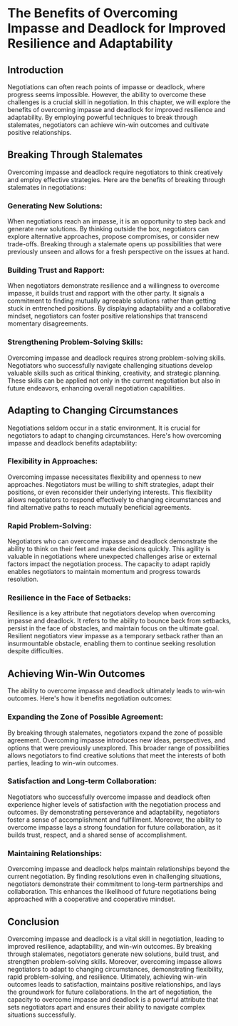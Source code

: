 # The Benefits of Overcoming Impasse and Deadlock for Improved Resilience and Adaptability

## Introduction

Negotiations can often reach points of impasse or deadlock, where progress seems impossible. However, the ability to overcome these challenges is a crucial skill in negotiation. In this chapter, we will explore the benefits of overcoming impasse and deadlock for improved resilience and adaptability. By employing powerful techniques to break through stalemates, negotiators can achieve win-win outcomes and cultivate positive relationships.

## Breaking Through Stalemates

Overcoming impasse and deadlock require negotiators to think creatively and employ effective strategies. Here are the benefits of breaking through stalemates in negotiations:

### Generating New Solutions:

When negotiations reach an impasse, it is an opportunity to step back and generate new solutions. By thinking outside the box, negotiators can explore alternative approaches, propose compromises, or consider new trade-offs. Breaking through a stalemate opens up possibilities that were previously unseen and allows for a fresh perspective on the issues at hand.

### Building Trust and Rapport:

When negotiators demonstrate resilience and a willingness to overcome impasse, it builds trust and rapport with the other party. It signals a commitment to finding mutually agreeable solutions rather than getting stuck in entrenched positions. By displaying adaptability and a collaborative mindset, negotiators can foster positive relationships that transcend momentary disagreements.

### Strengthening Problem-Solving Skills:

Overcoming impasse and deadlock requires strong problem-solving skills. Negotiators who successfully navigate challenging situations develop valuable skills such as critical thinking, creativity, and strategic planning. These skills can be applied not only in the current negotiation but also in future endeavors, enhancing overall negotiation capabilities.

## Adapting to Changing Circumstances

Negotiations seldom occur in a static environment. It is crucial for negotiators to adapt to changing circumstances. Here's how overcoming impasse and deadlock benefits adaptability:

### Flexibility in Approaches:

Overcoming impasse necessitates flexibility and openness to new approaches. Negotiators must be willing to shift strategies, adapt their positions, or even reconsider their underlying interests. This flexibility allows negotiators to respond effectively to changing circumstances and find alternative paths to reach mutually beneficial agreements.

### Rapid Problem-Solving:

Negotiators who can overcome impasse and deadlock demonstrate the ability to think on their feet and make decisions quickly. This agility is valuable in negotiations where unexpected challenges arise or external factors impact the negotiation process. The capacity to adapt rapidly enables negotiators to maintain momentum and progress towards resolution.

### Resilience in the Face of Setbacks:

Resilience is a key attribute that negotiators develop when overcoming impasse and deadlock. It refers to the ability to bounce back from setbacks, persist in the face of obstacles, and maintain focus on the ultimate goal. Resilient negotiators view impasse as a temporary setback rather than an insurmountable obstacle, enabling them to continue seeking resolution despite difficulties.

## Achieving Win-Win Outcomes

The ability to overcome impasse and deadlock ultimately leads to win-win outcomes. Here's how it benefits negotiation outcomes:

### Expanding the Zone of Possible Agreement:

By breaking through stalemates, negotiators expand the zone of possible agreement. Overcoming impasse introduces new ideas, perspectives, and options that were previously unexplored. This broader range of possibilities allows negotiators to find creative solutions that meet the interests of both parties, leading to win-win outcomes.

### Satisfaction and Long-term Collaboration:

Negotiators who successfully overcome impasse and deadlock often experience higher levels of satisfaction with the negotiation process and outcomes. By demonstrating perseverance and adaptability, negotiators foster a sense of accomplishment and fulfillment. Moreover, the ability to overcome impasse lays a strong foundation for future collaboration, as it builds trust, respect, and a shared sense of accomplishment.

### Maintaining Relationships:

Overcoming impasse and deadlock helps maintain relationships beyond the current negotiation. By finding resolutions even in challenging situations, negotiators demonstrate their commitment to long-term partnerships and collaboration. This enhances the likelihood of future negotiations being approached with a cooperative and cooperative mindset.

## Conclusion

Overcoming impasse and deadlock is a vital skill in negotiation, leading to improved resilience, adaptability, and win-win outcomes. By breaking through stalemates, negotiators generate new solutions, build trust, and strengthen problem-solving skills. Moreover, overcoming impasse allows negotiators to adapt to changing circumstances, demonstrating flexibility, rapid problem-solving, and resilience. Ultimately, achieving win-win outcomes leads to satisfaction, maintains positive relationships, and lays the groundwork for future collaborations. In the art of negotiation, the capacity to overcome impasse and deadlock is a powerful attribute that sets negotiators apart and ensures their ability to navigate complex situations successfully.
